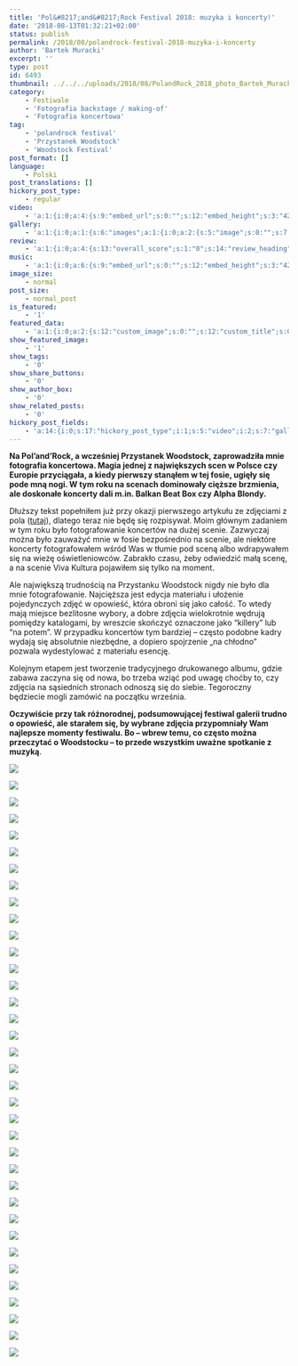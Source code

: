 ```yaml
---
title: 'Pol&#8217;and&#8217;Rock Festival 2018: muzyka i koncerty!'
date: '2018-08-13T01:32:21+02:00'
status: publish
permalink: /2018/08/polandrock-festival-2018-muzyka-i-koncerty
author: 'Bartek Muracki'
excerpt: ''
type: post
id: 6493
thumbnail: ../../../uploads/2018/08/PolandRock_2018_photo_Bartek_Muracki-10-6214-1.jpg
category:
    - Festiwale
    - 'Fotografia backstage / making-of'
    - 'Fotografia koncertowa'
tag:
    - 'polandrock festival'
    - 'Przystanek Woodstock'
    - 'Woodstock Festival'
post_format: []
language:
    - Polski
post_translations: []
hickory_post_type:
    - regular
video:
    - 'a:1:{i:0;a:4:{s:9:"embed_url";s:0:"";s:12:"embed_height";s:3:"420";s:15:"self_hosted_url";s:0:"";s:18:"self_hosted_height";s:3:"420";}}'
gallery:
    - 'a:1:{i:0;a:1:{s:6:"images";a:1:{i:0;a:2:{s:5:"image";s:0:"";s:7:"caption";s:0:"";}}}}'
review:
    - 'a:1:{i:0;a:4:{s:13:"overall_score";s:1:"0";s:14:"review_heading";s:0:"";s:12:"summary_text";s:0:"";s:8:"criteria";a:1:{i:0;a:2:{s:4:"name";s:0:"";s:5:"score";s:1:"0";}}}}'
music:
    - 'a:1:{i:0;a:6:{s:9:"embed_url";s:0:"";s:12:"embed_height";s:3:"420";s:16:"soundcloud_embed";s:0:"";s:33:"soundcloud_include_featured_image";s:1:"0";s:13:"spotify_embed";s:0:"";s:30:"spotify_include_featured_image";s:1:"0";}}'
image_size:
    - normal
post_size:
    - normal_post
is_featured:
    - '1'
featured_data:
    - 'a:1:{i:0;a:2:{s:12:"custom_image";s:0:"";s:12:"custom_title";s:0:"";}}'
show_featured_image:
    - '1'
show_tags:
    - '0'
show_share_buttons:
    - '0'
show_author_box:
    - '0'
show_related_posts:
    - '0'
hickory_post_fields:
    - 'a:14:{i:0;s:17:"hickory_post_type";i:1;s:5:"video";i:2;s:7:"gallery";i:3;s:6:"review";i:4;s:5:"music";i:5;s:10:"image_size";i:6;s:9:"post_size";i:7;s:11:"is_featured";i:8;s:13:"featured_data";i:9;s:19:"show_featured_image";i:10;s:9:"show_tags";i:11;s:18:"show_share_buttons";i:12;s:15:"show_author_box";i:13;s:18:"show_related_posts";}'
---
```

**Na Pol’and’Rock, a wcześniej Przystanek Woodstock, zaprowadziła mnie fotografia koncertowa. Magia jednej z największych scen w Polsce czy Europie przyciągała, a kiedy pierwszy stanąłem w tej fosie, ugięły się pode mną nogi. W tym roku na scenach dominowały cięższe brzmienia, ale doskonałe koncerty dali m.in. Balkan Beat Box czy Alpha Blondy.**

Dłuższy tekst popełniłem już przy okazji pierwszego artykułu ze zdjęciami z pola ([tutaj](https://music.bartekmuracki.com/2018/08/polandrock-festival-2018-wszystko-tylko-nie-scena/)), dlatego teraz nie będę się rozpisywał. Moim głównym zadaniem w tym roku było fotografowanie koncertów na dużej scenie. Zazwyczaj można było zauważyć mnie w fosie bezpośrednio na scenie, ale niektóre koncerty fotografowałem wśród Was w tłumie pod sceną albo wdrapywałem się na wieżę oświetleniowców. Zabrakło czasu, żeby odwiedzić małą scenę, a na scenie Viva Kultura pojawiłem się tylko na moment.

Ale największą trudnością na Przystanku Woodstock nigdy nie było dla mnie fotografowanie. Najcięższa jest edycja materiału i ułożenie pojedynczych zdjęć w opowieść, która obroni się jako całość. To wtedy mają miejsce bezlitosne wybory, a dobre zdjęcia wielokrotnie wędrują pomiędzy katalogami, by wreszcie skończyć oznaczone jako “killery” lub “na potem”. W przypadku koncertów tym bardziej – często podobne kadry wydają się absolutnie niezbędne, a dopiero spojrzenie „na chłodno” pozwala wydestylować z materiału esencję.

Kolejnym etapem jest tworzenie tradycyjnego drukowanego albumu, gdzie zabawa zaczyna się od nowa, bo trzeba wziąć pod uwagę choćby to, czy zdjęcia na sąsiednich stronach odnoszą się do siebie. Tegoroczny będziecie mogli zamówić na początku września.

**Oczywiście przy tak różnorodnej, podsumowującej festiwal galerii trudno o opowieść, ale starałem się, by wybrane zdjęcia przypomniały Wam najlepsze momenty festiwalu. Bo – wbrew temu, co często można przeczytać o Woodstocku – to przede wszystkim uważne spotkanie z muzyką**.

![](../../../uploads/2018/08/PolandRock_2018_photo_Bartek_Muracki-01-0588.jpg)

![](../../../uploads/2018/08/PolandRock_2018_photo_Bartek_Muracki-02-0686.jpg)

![](../../../uploads/2018/08/PolandRock_2018_photo_Bartek_Muracki-03-2628.jpg)

![](../../../uploads/2018/08/PolandRock_2018_photo_Bartek_Muracki-04-3616.jpg)

![](../../../uploads/2018/08/PolandRock_2018_photo_Bartek_Muracki-05-3726.jpg)

![](../../../uploads/2018/08/PolandRock_2018_photo_Bartek_Muracki-06-5059.jpg)

![](../../../uploads/2018/08/PolandRock_2018_photo_Bartek_Muracki-07-6323.jpg)

![](../../../uploads/2018/08/PolandRock_2018_photo_Bartek_Muracki-08-2777.jpg)

![](../../../uploads/2018/08/PolandRock_2018_photo_Bartek_Muracki-09-7000.jpg)

![](../../../uploads/2018/08/PolandRock_2018_photo_Bartek_Muracki-10-6214-1.jpg)

![](../../../uploads/2018/08/PolandRock_2018_photo_Bartek_Muracki-11-6010-1.jpg)

![](../../../uploads/2018/08/PolandRock_2018_photo_Bartek_Muracki-12-4588-1.jpg)

![](../../../uploads/2018/08/PolandRock_2018_photo_Bartek_Muracki-13-7230-1.jpg)

![](../../../uploads/2018/08/PolandRock_2018_photo_Bartek_Muracki-14-7249-1.jpg)

![](../../../uploads/2018/08/PolandRock_2018_photo_Bartek_Muracki-15-8268-1.jpg)

![](../../../uploads/2018/08/PolandRock_2018_photo_Bartek_Muracki-16-5879-1.jpg)

![](../../../uploads/2018/08/PolandRock_2018_photo_Bartek_Muracki-17-8296-1.jpg)

![](../../../uploads/2018/08/PolandRock_2018_photo_Bartek_Muracki-18-9457-1.jpg)

![](../../../uploads/2018/08/PolandRock_2018_photo_Bartek_Muracki-19-4645-1.jpg)

![](../../../uploads/2018/08/PolandRock_2018_photo_Bartek_Muracki-20-9686-1.jpg)

![](../../../uploads/2018/08/PolandRock_2018_photo_Bartek_Muracki-21-1548-1.jpg)

![](../../../uploads/2018/08/PolandRock_2018_photo_Bartek_Muracki-22-9703-1.jpg)

![](../../../uploads/2018/08/PolandRock_2018_photo_Bartek_Muracki-23-3219-1.jpg)

![](../../../uploads/2018/08/PolandRock_2018_photo_Bartek_Muracki-24-0470-1.jpg)

![](../../../uploads/2018/08/PolandRock_2018_photo_Bartek_Muracki-25-4818-1.jpg)

![](../../../uploads/2018/08/PolandRock_2018_photo_Bartek_Muracki-26-0859-1.jpg)

![](../../../uploads/2018/08/PolandRock_2018_photo_Bartek_Muracki-27-0620-1.jpg)

![](../../../uploads/2018/08/PolandRock_2018_photo_Bartek_Muracki-28-0989-1.jpg)

![](../../../uploads/2018/08/PolandRock_2018_photo_Bartek_Muracki-29-0413-1.jpg)

![](../../../uploads/2018/08/PolandRock_2018_photo_Bartek_Muracki-30-6367-1.jpg)

![](../../../uploads/2018/08/PolandRock_2018_photo_Bartek_Muracki-31-2346-1.jpg)

![](../../../uploads/2018/08/PolandRock_2018_photo_Bartek_Muracki-32-2011-1.jpg)

![](../../../uploads/2018/08/PolandRock_2018_photo_Bartek_Muracki-33-2446-1.jpg)

![](../../../uploads/2018/08/PolandRock_2018_photo_Bartek_Muracki-34-5147-1.jpg)

![](../../../uploads/2018/08/PolandRock_2018_photo_Bartek_Muracki-35-1010-1.jpg)

![](../../../uploads/2018/08/PolandRock_2018_photo_Bartek_Muracki-36-8841-1.jpg)